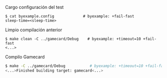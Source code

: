 Cargo configuración del test

```shell
$ cat byexample.config             # byexample: +fail-fast
sleep-time=<sleep-time>
```

Limpio compilación anterior

```shell
$ make clean -C ../gamecard/Debug    # byexample: +timeout=10 +fail-fast
<...>
```

Compilo Gamecard

```bash
$ make -C ../gamecard/Debug           # byexample: +timeout=10 +fail-fast
<...>Finished building target: gamecard<...>
```
